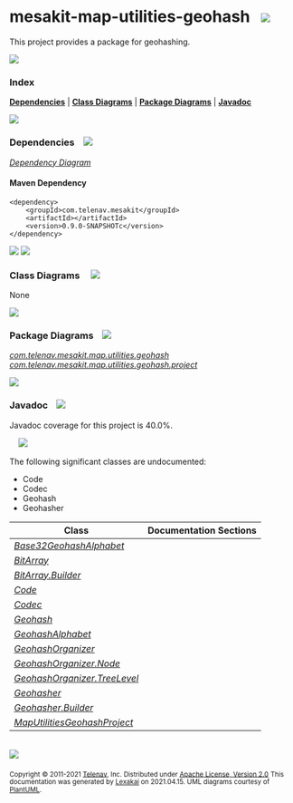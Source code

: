 # mesakit-map-utilities-geohash &nbsp;&nbsp;<img src="https://www.kivakit.org/images/gears-32.png" srcset="https://www.kivakit.org/images/gears-32-2x.png 2x"/>

This project provides a package for geohashing.

<img src="https://www.kivakit.org/images/horizontal-line-512.png" srcset="https://www.kivakit.org/images/horizontal-line-512-2x.png 2x"/>

### Index



[**Dependencies**](#dependencies) | [**Class Diagrams**](#class-diagrams) | [**Package Diagrams**](#package-diagrams) | [**Javadoc**](#javadoc)

<img src="https://www.kivakit.org/images/horizontal-line-512.png" srcset="https://www.kivakit.org/images/horizontal-line-512-2x.png 2x"/>

### Dependencies <a name="dependencies"></a> &nbsp;&nbsp; <img src="https://www.kivakit.org/images/dependencies-32.png" srcset="https://www.kivakit.org/images/dependencies-32-2x.png 2x"/>

[*Dependency Diagram*](documentation/diagrams/dependencies.svg)

#### Maven Dependency

    <dependency>
        <groupId>com.telenav.mesakit</groupId>
        <artifactId></artifactId>
        <version>0.9.0-SNAPSHOTc</version>
    </dependency>

<img src="https://www.kivakit.org/images/short-horizontal-line-128.png" srcset="https://www.kivakit.org/images/horizontal-line-128-2x.png 2x"/>

[//]: # (start-user-text)



[//]: # (end-user-text)

<img src="https://www.kivakit.org/images/short-horizontal-line-128.png" srcset="https://www.kivakit.org/images/horizontal-line-128-2x.png 2x"/>

### Class Diagrams <a name="class-diagrams"></a> &nbsp; &nbsp; <img src="https://www.kivakit.org/images/diagram-32.png" srcset="https://www.kivakit.org/images/diagram-32-2x.png 2x"/>

None

<img src="https://www.kivakit.org/images/short-horizontal-line-128.png" srcset="https://www.kivakit.org/images/horizontal-line-128-2x.png 2x"/>

### Package Diagrams <a name="package-diagrams"></a> &nbsp;&nbsp; <img src="https://www.kivakit.org/images/box-32.png" srcset="https://www.kivakit.org/images/box-32-2x.png 2x"/>

[*com.telenav.mesakit.map.utilities.geohash*](documentation/diagrams/com.telenav.mesakit.map.utilities.geohash.svg)
[*com.telenav.mesakit.map.utilities.geohash.project*](documentation/diagrams/com.telenav.mesakit.map.utilities.geohash.project.svg)

<img src="https://www.kivakit.org/images/short-horizontal-line-128.png" srcset="https://www.kivakit.org/images/horizontal-line-128-2x.png 2x"/>

### Javadoc <a name="javadoc"></a> &nbsp;&nbsp; <img src="https://www.kivakit.org/images/books-32.png" srcset="https://www.kivakit.org/images/books-32-2x.png 2x"/>

Javadoc coverage for this project is 40.0%.

&nbsp; &nbsp;  <img src="https://www.kivakit.org/images/meter-40-12.png" srcset="https://www.kivakit.org/images/meter-40-12-2x.png 2x"/>

The following significant classes are undocumented:

- Code
- Codec
- Geohash
- Geohasher

| Class | Documentation Sections |
|---|---|
| [*Base32GeohashAlphabet*](https://telenav.github.io/mesakit-data/javadoc/mesakit.map.utilities.geohash/com/telenav/mesakit/map/utilities/geohash/Base32GeohashAlphabet.html) |  |
| [*BitArray*](https://telenav.github.io/mesakit-data/javadoc/mesakit.map.utilities.geohash/com/telenav/mesakit/map/utilities/geohash/BitArray.html) |  |
| [*BitArray.Builder*](https://telenav.github.io/mesakit-data/javadoc/mesakit.map.utilities.geohash/com/telenav/mesakit/map/utilities/geohash/BitArray.Builder.html) |  |
| [*Code*](https://telenav.github.io/mesakit-data/javadoc/mesakit.map.utilities.geohash/com/telenav/mesakit/map/utilities/geohash/Code.html) |  |
| [*Codec*](https://telenav.github.io/mesakit-data/javadoc/mesakit.map.utilities.geohash/com/telenav/mesakit/map/utilities/geohash/Codec.html) |  |
| [*Geohash*](https://telenav.github.io/mesakit-data/javadoc/mesakit.map.utilities.geohash/com/telenav/mesakit/map/utilities/geohash/Geohash.html) |  |
| [*GeohashAlphabet*](https://telenav.github.io/mesakit-data/javadoc/mesakit.map.utilities.geohash/com/telenav/mesakit/map/utilities/geohash/GeohashAlphabet.html) |  |
| [*GeohashOrganizer*](https://telenav.github.io/mesakit-data/javadoc/mesakit.map.utilities.geohash/com/telenav/mesakit/map/utilities/geohash/GeohashOrganizer.html) |  |
| [*GeohashOrganizer.Node*](https://telenav.github.io/mesakit-data/javadoc/mesakit.map.utilities.geohash/com/telenav/mesakit/map/utilities/geohash/GeohashOrganizer.Node.html) |  |
| [*GeohashOrganizer.TreeLevel*](https://telenav.github.io/mesakit-data/javadoc/mesakit.map.utilities.geohash/com/telenav/mesakit/map/utilities/geohash/GeohashOrganizer.TreeLevel.html) |  |
| [*Geohasher*](https://telenav.github.io/mesakit-data/javadoc/mesakit.map.utilities.geohash/com/telenav/mesakit/map/utilities/geohash/Geohasher.html) |  |
| [*Geohasher.Builder*](https://telenav.github.io/mesakit-data/javadoc/mesakit.map.utilities.geohash/com/telenav/mesakit/map/utilities/geohash/Geohasher.Builder.html) |  |
| [*MapUtilitiesGeohashProject*](https://telenav.github.io/mesakit-data/javadoc/mesakit.map.utilities.geohash/com/telenav/mesakit/map/utilities/geohash/project/MapUtilitiesGeohashProject.html) |  |

[//]: # (start-user-text)



[//]: # (end-user-text)

<br/>

<img src="https://www.kivakit.org/images/horizontal-line-512.png" srcset="https://www.kivakit.org/images/horizontal-line-512-2x.png 2x"/>

<sub>Copyright &#169; 2011-2021 [Telenav](http://telenav.com), Inc. Distributed under [Apache License, Version 2.0](LICENSE)</sub>
<sub>This documentation was generated by [Lexakai](https://github.com/Telenav/lexakai) on 2021.04.15. UML diagrams courtesy
of [PlantUML](http://plantuml.com).</sub>


